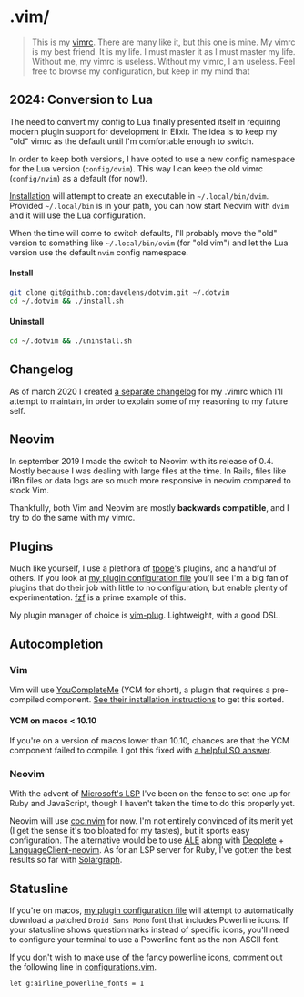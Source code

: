 # .vim/
> This is my [vimrc](https://github.com/davelens/dotvim/blob/master/vimrc). There are many like it, but this one is mine. My vimrc is my best friend. It is my life. I must master it as I must master my life. Without me, my vimrc is useless. Without my vimrc, I am useless.
Feel free to browse my configuration, but keep in my mind that 

## 2024: Conversion to Lua
The need to convert my config to Lua finally presented itself in requiring
modern plugin support for development in Elixir. The idea is to keep my "old"
vimrc as the default until I'm comfortable enough to switch.

In order to keep both versions, I have opted to use a new config namespace for 
the Lua version (`config/dvim`). This way I can keep the old vimrc (`config/nvim`) as a default (for now!). 

[Installation](#install) will attempt to create an executable in `~/.local/bin/dvim`. Provided `~/.local/bin` 
is in your path, you can now start Neovim with `dvim` and it will use the Lua configuration.

When the time will come to switch defaults, I'll probably move the "old" version
to something like `~/.local/bin/ovim` (for "old vim") and let the Lua version
use the default `nvim` config namespace.


#### Install
```sh
git clone git@github.com:davelens/dotvim.git ~/.dotvim 
cd ~/.dotvim && ./install.sh
```

#### Uninstall
```sh
cd ~/.dotvim && ./uninstall.sh
```

## Changelog
As of march 2020 I created [a separate changelog](https://github.com/davelens/dotvim/blob/master/CHANGELOG.md) 
for my .vimrc which I'll attempt to maintain, in order to explain some of my
reasoning to my future self.

## Neovim
In september 2019 I made the switch to Neovim with its release of 0.4. Mostly
because I was dealing with large files at the time. In Rails, files like i18n
files or data logs are so much more responsive in neovim compared to stock Vim. 

Thankfully, both Vim and Neovim are mostly **backwards compatible**, and I try 
to do the same with my vimrc.

## Plugins
Much like yourself, I use a plethora of
[tpope](https://github.com/tpope/)'s plugins, and a handful of others. If you
look at [my plugin configuration file](https://github.com/davelens/dotvim/blob/master/vim/plugin/configurations.vim)
you'll see I'm a big fan of plugins that do their job with little to no
configuration, but enable plenty of experimentation.
[fzf](https://github.com/junegunn/fzf) is a prime example of this.

My plugin manager of choice is [vim-plug](https://github.com/junegunn/vim-plug). 
Lightweight, with a good DSL. 

## Autocompletion
### Vim
Vim will use [YouCompleteMe](https://github.com/ycm-core/YouCompleteMe) (YCM for 
short), a plugin that requires a pre-compiled component.  [See their 
installation instructions](https://github.com/Valloric/YouCompleteMe#installation) 
to get this sorted.

#### YCM on macos < 10.10
If you're on a version of macos lower than 10.10, chances are that the YCM component failed to compile. I got this fixed with [a helpful SO answer](http://stackoverflow.com/questions/29529455/missing-c-header-debug-after-updating-osx-command-line-tools-6-3#answer-29576048).

### Neovim
With the advent of [Microsoft's
LSP](https://microsoft.github.io/language-server-protocol/) I've been on the
fence to set one up for Ruby and JavaScript, though I haven't taken the 
time to do this properly yet.

Neovim will use [coc.nvim](https://github.com/neoclide/coc.nvim) for now. I'm 
not entirely convinced of its merit yet (I get the sense it's too bloated for
my tastes), but it sports easy configuration. The alternative would be to use 
[ALE](https://github.com/dense-analysis/ale) along with 
[Deoplete](https://github.com/Shougo/deoplete.nvim) + [LanguageClient-neovim](https://github.com/autozimu/LanguageClient-neovim). As for an LSP server for Ruby, I've gotten the best results so far 
with [Solargraph](https://solargraph.org/).

## Statusline
If you're on macos, [my plugin configuration file](https://github.com/davelens/dotvim/blob/master/vim/plugin/configurations.vim) will attempt to automatically download a patched `Droid Sans Mono` font 
that includes Powerline icons. If your statusline shows questionmarks instead of 
specific icons, you'll need to configure your terminal to use a Powerline font 
as the non-ASCII font.

If you don't wish to make use of the fancy powerline icons, comment out the 
following line in [configurations.vim](https://github.com/davelens/dotvim/blob/master/vim/plugin/configurations.vim).

```vimscript
let g:airline_powerline_fonts = 1
```
